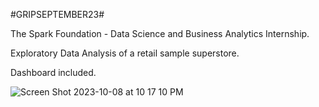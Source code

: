 #GRIPSEPTEMBER23#

The Spark Foundation - Data Science and Business Analytics Internship.

Exploratory Data Analysis of a retail sample superstore. 

Dashboard included.

![Screen Shot 2023-10-08 at 10 17 10 PM](https://github.com/cardina50/-GRIPSEPT/assets/130823144/f91d4fdf-bc84-40bb-b96f-cff5eac8d1dd)
